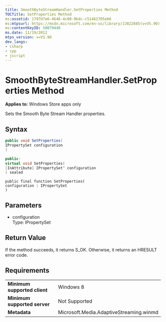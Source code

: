 ```yaml
---
title: SmoothByteStreamHandler.SetProperties Method
TOCTitle: SetProperties Method
ms:assetid: 1797d7e6-4646-4c00-9bdc-c51462705e66
ms:mtpsurl: https://msdn.microsoft.com/en-us/library/JJ822685(v=VS.90)
ms:contentKeyID: 50079440
ms.date: 11/19/2012
mtps_version: v=VS.90
dev_langs:
- csharp
- cpp
- jscript
---
```


# SmoothByteStreamHandler.SetProperties Method

**Applies to:** Windows Store apps only

Sets the Smooth Byte Stream Handler properties.

## Syntax

```csharp
public void SetProperties(
IPropertySet configuration
)
```

```cpp
public:
virtual void SetProperties(
[InAttribute] IPropertySet^ configuration
) sealed
```

```jscript
public final function SetProperties(
configuration : IPropertySet
)
```

## Parameters

  - configuration  
    Type: IPropertySet

## Return Value

If the method succeeds, it returns S\_OK. Otherwise, it returns an HRESULT error code.

## Requirements

|||
|--- |--- |
|**Minimum supported client**|Windows 8|
|**Minimum supported server**|Not Supported|
|**Metadata**|Microsoft.Media.AdaptiveStreaming.winmd|

